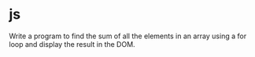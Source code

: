 # js
Write a program to find the sum of all the elements in an array using a for loop and display the result in the DOM.

<html>
<head>
</head>
<body>

  <div id="result"></div>

  <script>
    // Define an array of numbers
    const numbers = [5, 10, 15, 20, 25];

    // Initialize a variable to store the sum of all elements
    let sum = 0;

    // Iterate through the array using a for loop and add each element to the sum
    for (let i = 0; i < numbers.length; i++) {
      sum += numbers[i];
    }

    // Display the result in the DOM
    const resultDiv = document.getElementById("result");
    resultDiv.textContent = `The sum of the array elements is ${sum}.`;
  </script>
</body>
</html>
